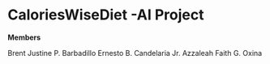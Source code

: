 # CaloriesWiseDiet -AI Project 
**Members**

Brent Justine P. Barbadillo
Ernesto B. Candelaria Jr.
Azzaleah Faith G. Oxina
